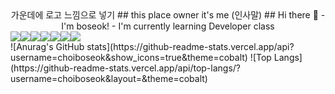 <!--
**choiboseok/choiboseok** is a ✨ _special_ ✨ repository because its `README.md` (this file) appears on your GitHub profile.

Here are some ideas to get you started:

- 🔭 I’m currently working on ...
- 🌱 I’m currently learning ...
- 👯 I’m looking to collaborate on ...
- 🤔 I’m looking for help with ...
- 💬 Ask me about ...
- 📫 How to reach me: ...
- 😄 Pronouns: ...
- ⚡ Fun fact: ...
-->
<div align="center">
  가운데에 로고 느낌으로 넣기
  ## this place owner it's me 
  (인사말)
  ## Hi there 👋
  - I'm boseok!
  - I'm currently learning Developer class<br>
</div>
  <img src="https://img.shields.io/badge/Java-F63440?style=for-the-badge&&logoColor=white"><img src="https://img.shields.io/badge/JavaScript-FF6600?style=for-the-badge&&logoColor=white"><img src="https://img.shields.io/badge/HTML-FFDB00?style=for-the-badge&&logoColor=white"><img src="https://img.shields.io/badge/Spring-1FB141?style=for-the-badge&8&logoColor=white"><img src="https://img.shields.io/badge/Python-0049D7?style=for-the-badge&&logoColor=white"><img src="https://img.shields.io/badge/Linux-123F6D?style=for-the-badge&&logoColor=white"><img src="https://img.shields.io/badge/C-6929C4?style=for-the-badge&&logoColor=white">
  
  <br>
  ![Anurag's GitHub stats](https://github-readme-stats.vercel.app/api?username=choiboseok&show_icons=true&theme=cobalt) <!-- 깃허브 스탯-->
  ![Top Langs](https://github-readme-stats.vercel.app/api/top-langs/?username=choiboseok&layout=&theme=cobalt) <!-- 언어 스탯-->

